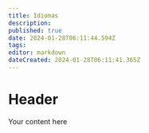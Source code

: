 ```yaml
---
title: Idiomas
description: 
published: true
date: 2024-01-28T06:11:44.594Z
tags: 
editor: markdown
dateCreated: 2024-01-28T06:11:41.365Z
---
```


# Header
Your content here